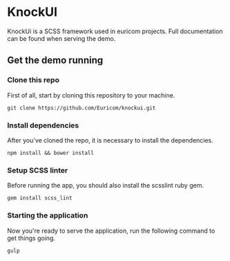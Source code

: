 # KnockUI

KnockUi is a SCSS framework used in euricom projects. Full documentation can be found when serving the demo.

## Get the demo running

### Clone this repo

First of all, start by cloning this repository to your machine.

```
git clone https://github.com/Euricom/knockui.git
```

### Install dependencies

After you've cloned the repo, it is necessary to install the dependencies.

```
npm install && bower install
```

### Setup SCSS linter

Before running the app, you should also install the scsslint ruby gem.

```
gem install scss_lint
```

### Starting the application

Now you're ready to serve the application, run the following command to get things going.

```
gulp
```
